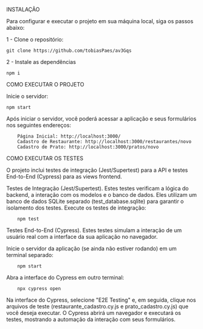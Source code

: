 INSTALAÇÃO 

Para configurar e executar o projeto em sua máquina local, siga os passos abaixo:
    
1 - Clone o repositório:

    git clone https://github.com/tobiasPaes/av3Gqs
2 - Instale as dependências

    npm i

COMO EXECUTAR O PROJETO

Inicie o servidor: 

    npm start

Após iniciar o servidor, você poderá acessar a aplicação e seus formulários nos seguintes endereços:
        
        Página Inicial: http://localhost:3000/
        Cadastro de Restaurante: http://localhost:3000/restaurantes/novo
        Cadastro de Prato: http://localhost:3000/pratos/novo
    
COMO EXECUTAR OS TESTES

O projeto inclui testes de integração (Jest/Supertest) para a API e testes End-to-End (Cypress) para as views frontend.

Testes de Integração (Jest/Supertest). 
    Estes testes verificam a lógica do backend, a interação com os modelos e o banco de dados. 
    Eles utilizam um banco de dados SQLite separado (test_database.sqlite) para garantir o isolamento dos testes.
Execute os testes de integração: 
        
        npm test
        
Testes End-to-End (Cypress). 
    Estes testes simulam a interação de um usuário real com a interface da sua aplicação no navegador.
        
Inicie o servidor da aplicação (se ainda não estiver rodando) em um terminal separado: 
        
        npm start
Abra a interface do Cypress em outro terminal: 
        
        npx cypress open
        
Na interface do Cypress, selecione "E2E Testing" e, em seguida, clique nos arquivos de teste (restaurante_cadastro.cy.js e prato_cadastro.cy.js) 
que você deseja executar. O Cypress abrirá um navegador e executará os testes, mostrando a automação da interação com seus formulários.
